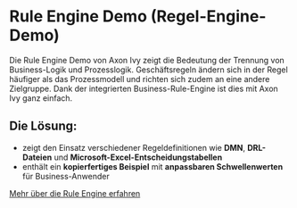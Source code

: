 # Rule Engine Demo (Regel-Engine-Demo)

Die Rule Engine Demo von Axon Ivy zeigt die Bedeutung der Trennung von Business-Logik und Prozesslogik. Geschäftsregeln ändern sich in der Regel häufiger als das Prozessmodell und richten sich zudem an eine andere Zielgruppe. Dank der integrierten Business-Rule-Engine ist dies mit Axon Ivy ganz einfach.

## Die Lösung:

- zeigt den Einsatz verschiedener Regeldefinitionen wie **DMN**, **DRL-Dateien** und **Microsoft-Excel-Entscheidungstabellen**
- enthält ein **kopierfertiges Beispiel** mit **anpassbaren Schwellenwerten** für Business-Anwender

[Mehr über die Rule Engine erfahren](https://developer.axonivy.com/doc/9/designer-guide/how-to/rule-engine.html)

